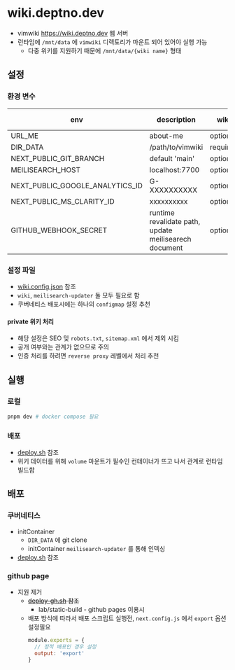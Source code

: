 # wiki.deptno.dev

- vimwiki <https://wiki.deptno.dev> 웹 서버
- 런타임에 `/mnt/data` 에 `vimwiki` 디렉토리가 마운트 되어 있어야 실행 가능
  - 다중 위키를 지원하기 때문에 `/mnt/data/{wiki name}` 형태

## 설정

### 환경 변수

| env                             | description                                           | wiki     | meilisearch-updater |
|---------------------------------|-------------------------------------------------------|----------|---------------------|
| URL_ME                          | about-me                                              | optional |                     |
| DIR_DATA                        | /path/to/vimwiki                                      | required |                     |
| NEXT_PUBLIC_GIT_BRANCH          | default 'main'                                        | optional |                     |
| MEILISEARCH_HOST                | localhost:7700                                        | optional | required            |
| NEXT_PUBLIC_GOOGLE_ANALYTICS_ID | G-XXXXXXXXXX                                          | optional |                     |
| NEXT_PUBLIC_MS_CLARITY_ID       | xxxxxxxxxx                                            | optional |                     |
| GITHUB_WEBHOOK_SECRET           | runtime revalidate path, update meilisearech document | optional |                     |

### 설정 파일

- [wiki.config.json](wiki.config.json) 참조
- `wiki`, `meilisearch-updater` 둘 모두 필요로 함
- 쿠버네티스 배포시에는 하나의 `configmap` 설정 추천

#### private 위키 처리

- 해당 설정은 SEO 및 `robots.txt`, `sitemap.xml` 에서 제외 시킴
- 공개 여부와는 관계가 없으므로 주의
- 인증 처리를 하려면 `reverse proxy` 레벨에서 처리 추천

## 실행

### 로컬

```sh
pnpm dev # docker compose 필요
```

### 배포

- [deploy.sh](deploy.sh) 참조
- 위키 데이터를 위해 `volume` 마운트가 필수인 컨테이너가 뜨고 나서 관계로 런타임 빌드함

## 배포

### 쿠버네티스

- initContainer
  - `DIR_DATA` 에 git clone
  - initContainer `meilisearch-updater` 를 통해 인덱싱
- [deploy.sh](deploy.sh) 참조

### github page

- 지원 제거
  - ~~[deploy-gh.sh](deploy-gh.sh) 참조~~
    - lab/static-build - github pages 이용시
  - 배포 방식에 따라서 배포 스크립트 실행전, `next.config.js` 에서 `export` 옵션 설정필요
    ```js
    module.exports = {
      // 정적 배포인 경우 설정
      output: 'export'
    }
    ```

